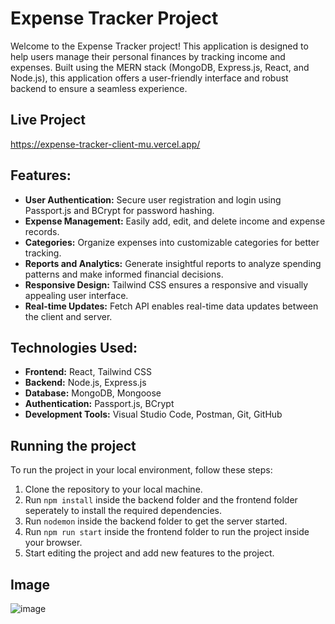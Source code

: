 # Expense Tracker Project

Welcome to the Expense Tracker project! This application is designed to help users manage their personal finances by tracking income and expenses. Built using the MERN stack (MongoDB, Express.js, React, and Node.js), this application offers a user-friendly interface and robust backend to ensure a seamless experience.

## Live Project
https://expense-tracker-client-mu.vercel.app/

## Features:

- **User Authentication:** Secure user registration and login using Passport.js and BCrypt for password hashing.
- **Expense Management:** Easily add, edit, and delete income and expense records.
- **Categories:** Organize expenses into customizable categories for better tracking.
- **Reports and Analytics:** Generate insightful reports to analyze spending patterns and make informed financial decisions.
- **Responsive Design:** Tailwind CSS ensures a responsive and visually appealing user interface.
- **Real-time Updates:** Fetch API enables real-time data updates between the client and server.

## Technologies Used:

- **Frontend:** React, Tailwind CSS
- **Backend:** Node.js, Express.js
- **Database:** MongoDB, Mongoose
- **Authentication:** Passport.js, BCrypt
- **Development Tools:** Visual Studio Code, Postman, Git, GitHub

## Running the project

To run the project in your local environment, follow these steps:

1. Clone the repository to your local machine.
2. Run `npm install` inside the backend folder and the frontend folder seperately to install the required dependencies.
3. Run `nodemon` inside the backend folder to get the server started.
4. Run `npm run start` inside the frontend folder to run the project inside your browser.
5. Start editing the project and add new features to the project.

## Image

![image](https://github.com/user-attachments/assets/83354c1f-ed2d-4f6d-ae5e-3b198cf2b8ae)

